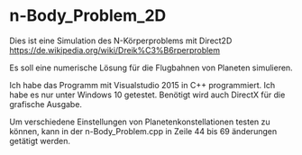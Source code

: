 # n-Body_Problem_2D

Dies ist eine Simulation des N-Körperproblems mit Direct2D
https://de.wikipedia.org/wiki/Dreik%C3%B6rperproblem

Es soll eine numerische Lösung für die Flugbahnen von Planeten simulieren.

Ich habe das Programm mit Visualstudio 2015 in C++ programmiert. Ich habe es nur unter Windows 10 getestet.
Benötigt wird auch DirectX für die grafische Ausgabe.

Um verschiedene Einstellungen von Planetenkonstellationen testen zu können, kann in der n-Body_Problem.cpp
in Zeile 44 bis 69 änderungen getätigt werden.
